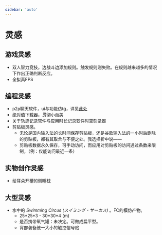 ```yaml
---
sidebar: 'auto'
---
```

# 灵感
## 游戏灵感
* 双人智力竞技，边战斗边添加规则。触发规则则失败。在规则越来越多的情况下作出正确判断反应。
* 全拟真FPS

## 编程灵感
* p2p聊天软件，ui与功能仿tg，详见[此处](../gossip/hope.md#对聊天软件的希望)
    <!-- * 多取一功能：对群组内的一部分人@，而其中的任一一人回复，就会取消这个@对其他人的高亮提醒。
    * 合并转发与正常转发功能。（QQ）
    * 需要完美的上下文定位功能。（tg这点做的很差）
    * 支持较好的全局搜索功能。 -->
* 绝对值下载器，贯彻小而美
* 关于轨迹记录软件与应用时长记录软件<span class="heimu" title="你知道的太多了">时空刻录器</span>
* 剪贴板灵感。
    * 无论是国内输入法的长时间保存剪贴板，还是谷歌输入法的一小时后删除的剪贴板，都有其取舍与不便之处。我选择折中说——
    * 剪贴板数据永久保存<Badge type="tip" text="仅文本数据" vertical="top" />，可手动访问，而应用对剪贴板的访问通过条数来限制。（例：仅能访问最近一条）

## 实物创作灵感
* 给耳朵开槽的侧睡枕

## 大型灵感
* 水中的 *Swimming Circus (スイミング・サーカス)* 。FC的模仿产物。
    * 25\*25\*3 - 30\*30\*4 (m)
    * 是否携带氧气罐：未决定。可做成扁平型。
    * 背部装备统一大小的触控信号贴